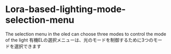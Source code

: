 # Lora-based-lighting-mode-selection-menu
The selection menu in the oled can choose three modes to control the mode of the light
有機ELの選択メニューは、光のモードを制御するために3つのモードを選択できます

